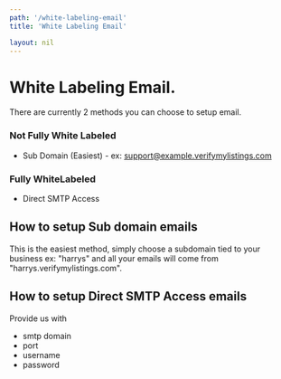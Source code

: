 ```yaml
---
path: '/white-labeling-email'
title: 'White Labeling Email'

layout: nil
---
```


# White Labeling Email.

There are currently 2 methods you can choose to setup email.

### Not Fully White Labeled

* Sub Domain (Easiest) - ex: support@example.verifymylistings.com

### Fully WhiteLabeled

* Direct SMTP Access

## How to setup Sub domain emails 
This is the easiest method, simply choose a subdomain tied to your business ex: "harrys" and all your emails will come from "harrys.verifymylistings.com".


## How to setup Direct SMTP Access emails

Provide us with

* smtp domain
* port
* username
* password
